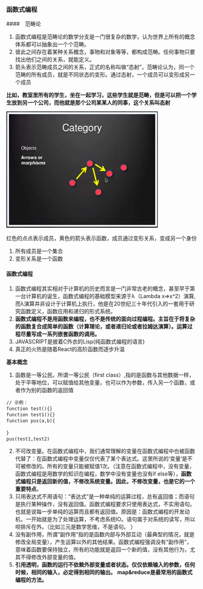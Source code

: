 ### 函数式编程

####　范畴论

1. 函数式编程是范畴论的数学分支是一门很复杂的数学，认为世界上所有的概念体系都可以抽象出一个个范畴。
2. 彼此之间存在着某种关系概念，事物和对象等等，都构成范畴。任何事物只要找出他们之间的关系，就能定义。
3. 箭头表示范畴成员之间的关系，正式的名称叫做“态射”，范畴论认为，同一个范畴的所有成员，就是不同状态的变形。通过态射，一个成员可以变形成另一个成员

**比如，教室里所有的学生，坐在一起学习，这些学生就是范畴，但是可以把一个学生放到另一个公司，而他就是那个公司某某人的同事，这个关系叫态射**

![态射](https://github.com/4lQuiorrA/FE_Journey/blob/master/image/js/taishe.png)

红色的点点表示成员，黄色的箭头表示函数，成员通过变形关系，变成另一个身份

1. 所有成员是一个集合
2. 变形关系是一个函数

#### 函数式编程
1. 函数式编程其实相对于计算机的历史而言是一门非常古老的概念，甚至早于第一台计算机的诞生，函数式编程的基础模型来源于λ（Lambda x=>x^2）演算,而λ演算并非设计于计算机上执行，他是在20世纪三十年代引入的一套用于研究函数定义，函数应用和递归的形式系统。
2. **函数式编程不是用函数来编程，也不是传统的面向过程编程。主旨在于将复杂的函数复合成简单的函数（计算理论，或者递归论或者拉姆达演算）。运算过程尽量写成一系列嵌套函数的调用。**
3. JAVASCRIPT是披着C外衣的Lisp(纯函数式编程的语言)
4. 真正的火热是随着React的高阶函数而逐步升温

**基本概念**
1. 函数是一等公民。所谓一等公民（first class）,指的是函数与其他数据一样，处于平等地位，可以赋值给其他变量，也可以作为参数，传入另一个函数，或者作为别的函数的返回值
```
// 示例：
function test(){}
function test1(){}
function pus(a,b){

}
pus(test1,test2)
```

2. 不可改变量。在函数式编程中，我们通常理解的变量在函数式编程中也被函数代替了：在函数式编程中变量仅仅代表了某个表达式。这里所说的‘变量’是不可被修改的。所有的变量只能被赋值1次。（注意在函数式编程中，没有变量，函数式编程是用数学的知识在编程，数学中没有变量也没有if else等），**函数式编程只是返回新的值，不修改系统变量。因此，不修改变量，也是它的一个重要特点**。
3. 只用表达式不用语句：“表达式”是一种单纯的运算过程，总有返回值；而语句是执行某种操作，没有返回值。函数式编程要求只使用表达式，不实用语句。也就是说每一步单纯的运算而且都有返回值。原因是：函数式编程的开发动机，一开始就是为了处理运算，不考虑系统IO。语句属于对系统的读写，所以呗排斥在外。（比如三元是数学思维，不是语句。 ）
4. 没有副作用，所谓“副作用”指的是函数内部与外部互动（最典型的情况，就是修改全局变量），产生运算以外的其他结果。函数式编程强调没有“副作用”，意味着函数要保持独立，所有的功能就是返回一个新的值，没有其他行为，尤其不得修改外部变量的值。
5. **引用透明，函数的运行不依赖外部变量或者状态。仅仅依赖输入的参数，任何时候，相同的输入，必定得到相同的输出。**
**map&reduce是最常用的函数式编程的方法。**

